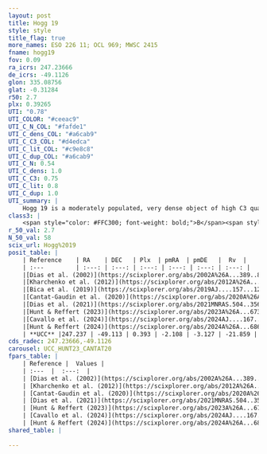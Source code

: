 ```yaml
---
layout: post
title: Hogg 19
style: style
title_flag: true
more_names: ESO 226 11; OCL 969; MWSC 2415
fname: hogg19
fov: 0.09
ra_icrs: 247.23666
de_icrs: -49.1126
glon: 335.08756
glat: -0.31284
r50: 2.7
plx: 0.39265
UTI: "0.78"
UTI_COLOR: "#ceeac9"
UTI_C_N_COL: "#fafde1"
UTI_C_dens_COL: "#a6cab9"
UTI_C_C3_COL: "#d4edca"
UTI_C_lit_COL: "#c9e8c8"
UTI_C_dup_COL: "#a6cab9"
UTI_C_N: 0.54
UTI_C_dens: 1.0
UTI_C_C3: 0.75
UTI_C_lit: 0.8
UTI_C_dup: 1.0
UTI_summary: |
    Hogg 19 is a moderately populated, very dense object of high C3 quality. It is well-studied in the literature.
class3: |
    <span style="color: #FFC300; font-weight: bold;">B</span><span style="color: green; font-weight: bold;">A</span>
r_50_val: 2.7
N_50_val: 58
scix_url: Hogg%2019
posit_table: |
    | Reference    | RA    | DEC   | Plx  | pmRA  | pmDE   |  Rv  |
    | :---         | :---: | :---: | :---: | :---: | :---: | :---: |
    |[Dias et al. (2002)](https://scixplorer.org/abs/2002A%26A...389..871D) | 247.238 | -49.1 | -- | -2.91 | -5.07 | -- |
    |[Kharchenko et al. (2012)](https://scixplorer.org/abs/2012A%26A...543A.156K) | 247.26 | -49.097 | -- | -3.52 | -4.01 | -- |
    |[Bica et al. (2019)](https://scixplorer.org/abs/2019AJ....157...12B) | 247.249 | -49.104 | -- | -- | -- | -- |
    |[Cantat-Gaudin et al. (2020)](https://scixplorer.org/abs/2020A%26A...640A...1C) | 247.236 | -49.11 | 0.369 | -2.05 | -3.125 | -- |
    |[Dias et al. (2021)](https://scixplorer.org/abs/2021MNRAS.504..356D) | 247.23 | -49.105 | 0.368 | -2.071 | -3.12 | -- |
    |[Hunt & Reffert (2023)](https://scixplorer.org/abs/2023A%26A...673A.114H) | 247.248 | -49.119 | 0.41 | -2.121 | -3.134 | -14.131 |
    |[Cavallo et al. (2024)](https://scixplorer.org/abs/2024AJ....167...12C) | 247.26 | -49.098 | 0.409 | -- | -- | -- |
    |[Hunt & Reffert (2024)](https://scixplorer.org/abs/2024A%26A...686A..42H) | 247.248 | -49.119 | 0.41 | -2.121 | -3.134 | -14.131 |
    | **UCC** |247.237 | -49.113 | 0.393 | -2.108 | -3.127 | -21.859 | 
cds_radec: 247.23666,-49.1126
carousel: UCC_HUNT23_CANTAT20
fpars_table: |
    | Reference |  Values |
    | :---  |  :---:  |
    | [Dias et al. (2002)](https://scixplorer.org/abs/2002A%26A...389..871D) | `E(B-V)=0.6, Dist=3266.0, Age=9.1` |
    | [Kharchenko et al. (2012)](https://scixplorer.org/abs/2012A%26A...543A.156K) | `e_bv=0.416, distance=898, log_age=9.015` |
    | [Cantat-Gaudin et al. (2020)](https://scixplorer.org/abs/2020A%26A...640A...1C) | `AVNN=2.14, DMNN=12.04, AgeNN=7.27` |
    | [Dias et al. (2021)](https://scixplorer.org/abs/2021MNRAS.504..356D) | `Av=2.347, Dist=2514, logage=7.127, [Fe/H]=0.098` |
    | [Hunt & Reffert (2023)](https://scixplorer.org/abs/2023A%26A...673A.114H) | `AV50=2.58, diffAV50=2.077, MOD50=11.768, logAge50=7.537` |
    | [Cavallo et al. (2024)](https://scixplorer.org/abs/2024AJ....167...12C) | `AV50=2.05, dMod50=11.59, logAge50=8.35, [Fe/H]50=0.83` |
    | [Hunt & Reffert (2024)](https://scixplorer.org/abs/2024A%26A...686A..42H) | `MassJ=597.174` |
shared_table: |
    
---
```


